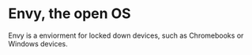 # Envy, the open OS
Envy is a enviorment for locked down devices, such as Chromebooks or Windows devices.
